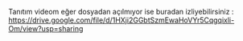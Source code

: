 Tanıtım videom eğer dosyadan açılmıyor ise buradan izliyebilirsiniz : https://drive.google.com/file/d/1HXji2GGbtSzmEwaHoVYr5Cqgqixli-Om/view?usp=sharing
